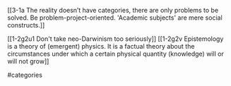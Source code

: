 [[3-1a The reality doesn’t have categories, there are only problems to be solved. Be problem-project-oriented. 'Academic subjects' are mere social constructs.]]

[[1-2g2u1 Don't take neo-Darwinism too seriously]]
[[1-2g2v Epistemology is a theory of (emergent) physics. It is a factual theory about the circumstances under which a certain physical quantity (knowledge) will or will not grow]]

#categories 